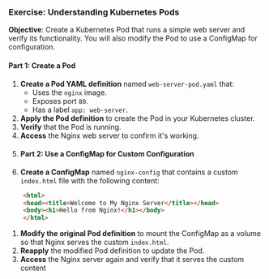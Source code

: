 ### Exercise: Understanding Kubernetes Pods
**Objective**: Create a Kubernetes Pod that runs a simple web server and verify its functionality. You will also modify the Pod to use a ConfigMap for configuration.
#### Part 1: Create a Pod
1. **Create a Pod YAML definition** named `web-server-pod.yaml` that:
    - Uses the `nginx` image.
    - Exposes port `80`.
    - Has a label `app: web-server`.
1. **Apply the Pod definition** to create the Pod in your Kubernetes cluster.
2. **Verify** that the Pod is running.
3. **Access** the Nginx web server to confirm it's working.
4. #### Part 2: Use a ConfigMap for Custom Configuration
1. **Create a ConfigMap** named `nginx-config` that contains a custom `index.html` file with the following content:
```html
    <html>
    <head><title>Welcome to My Nginx Server</title></head>
    <body><h1>Hello from Nginx!</h1></body>
    </html>
```
1. **Modify the original Pod definition** to mount the ConfigMap as a volume so that Nginx serves the custom `index.html`.
2. **Reapply** the modified Pod definition to update the Pod.
3. **Access** the Nginx server again and verify that it serves the custom content
